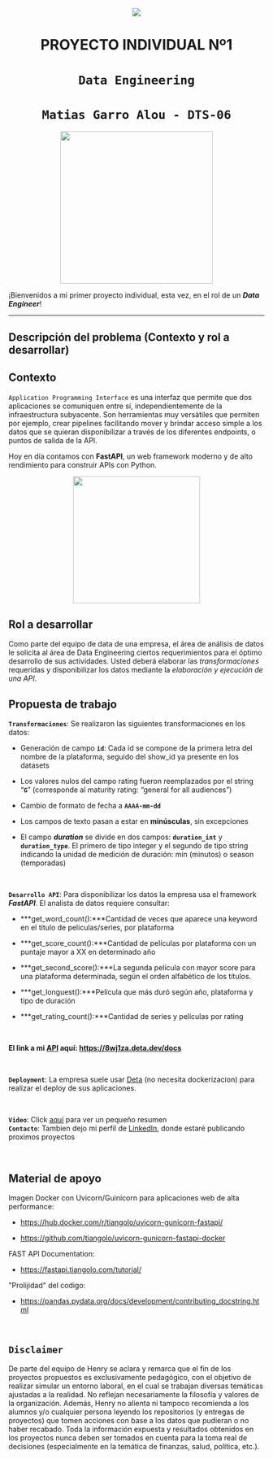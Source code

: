 <p align=center><img src=https://d31uz8lwfmyn8g.cloudfront.net/Assets/logo-henry-white-lg.png><p>

# <h1 align=center> **PROYECTO INDIVIDUAL Nº1** </h1>

# <h1 align=center>**`Data Engineering`**</h1>

# <h1 align=center>**`Matias Garro Alou - DTS-06`**</h1>

<p align="center">
<img src="https://files.realpython.com/media/What-is-Data-Engineering_Watermarked.607e761a3c0e.jpg"  height=300>
</p>

¡Bienvenidos a mi primer proyecto individual, esta vez, en el rol de un ***Data Engineer***!  

<hr>  

## **Descripción del problema (Contexto y rol a desarrollar)**

## Contexto

`Application Programming Interface`  es una interfaz que permite que dos aplicaciones se comuniquen entre sí, independientemente de la infraestructura subyacente. Son herramientas muy versátiles que permiten por ejemplo, crear pipelines facilitando mover y brindar acceso simple a los datos que se quieran disponibilizar a través de los diferentes endpoints, o puntos de salida de la API.

Hoy en día contamos con **FastAPI**, un web framework moderno y de alto rendimiento para construir APIs con Python.
<p align=center>
<img src = 'https://i.ibb.co/9t3dD7D/blog-zenvia-imagens-3.png' height=250><p>

## Rol a desarrollar

Como parte del equipo de data de una empresa, el área de análisis de datos le solicita al área de Data Engineering ciertos requerimientos para el óptimo desarrollo de sus actividades. Usted deberá elaborar las *transformaciones* requeridas y disponibilizar los datos mediante la *elaboración y ejecución de una API*.



## **Propuesta de trabajo**

**`Transformaciones`**:  Se realizaron las siguientes transformaciones en los datos:


+ Generación de campo **`id`**: Cada id se compone de la primera letra del nombre de la plataforma, seguido del show_id ya presente en los datasets

+ Los valores nulos del campo rating fueron reemplazados por el string “**`G`**” (corresponde al maturity rating: “general for all audiences”)

+ Cambio de formato de fecha a **`AAAA-mm-dd`**

+ Los campos de texto pasan a estar en **minúsculas**, sin excepciones

+ El campo ***duration*** se divide en dos campos: **`duration_int`** y **`duration_type`**. El primero de tipo integer y el segundo de tipo string indicando la unidad de medición de duración: min (minutos) o season (temporadas)

<br/>

**`Desarrollo API`**:  Para disponibilizar los datos la empresa usa el framework ***FastAPI***. El analista de datos requiere consultar:

+ ***get_word_count():***Cantidad de veces que aparece una keyword en el título de peliculas/series, por plataforma

+ ***get_score_count():***Cantidad de películas por plataforma con un puntaje mayor a XX en determinado año

+ ***get_second_score():***La segunda película con mayor score para una plataforma determinada, según el orden alfabético de los títulos.

+ ***get_longuest():***Película que más duró según año, plataforma y tipo de duración

+ ***get_rating_count():***Cantidad de series y películas por rating

<br/>

<b>El link a mi [API](https://8wj1za.deta.dev/docs) aquí: https://8wj1za.deta.dev/docs</b>

<br/>


**`Deployment`**: La empresa suele usar [Deta](https://www.deta.sh/?ref=fastapi) (no necesita dockerizacion) para realizar el deploy de sus aplicaciones.
<br/>

<br/>

**`Video`**: Click [aquí]() para ver un pequeño resumen
<br/>
**`Contacto`**: Tambien dejo mi perfil de [LinkedIn](https://www.linkedin.com/in/mat%C3%ADasgarroalou/), donde estaré publicando proximos proyectos

<br/>

## **Material de apoyo**

Imagen Docker con Uvicorn/Guinicorn para aplicaciones web de alta performance:

+ https://hub.docker.com/r/tiangolo/uvicorn-gunicorn-fastapi/ 

+ https://github.com/tiangolo/uvicorn-gunicorn-fastapi-docker

FAST API Documentation:

+ https://fastapi.tiangolo.com/tutorial/

"Prolijidad" del codigo:

+ https://pandas.pydata.org/docs/development/contributing_docstring.html

<br/>

## `Disclaimer`
De parte del equipo de Henry se aclara y remarca que el fin de los proyectos propuestos es exclusivamente pedagógico, con el objetivo de realizar simular un entorno laboral, en el cual se trabajan diversas temáticas ajustadas a la realidad. No reflejan necesariamente la filosofía y valores de la organización. Además, Henry no alienta ni tampoco recomienda a los alumnos y/o cualquier persona leyendo los repositorios (y entregas de proyectos) que tomen acciones con base a los datos que pudieran o no haber recabado. Toda la información expuesta y resultados obtenidos en los proyectos nunca deben ser tomados en cuenta para la toma real de decisiones (especialmente en la temática de finanzas, salud, política, etc.).

